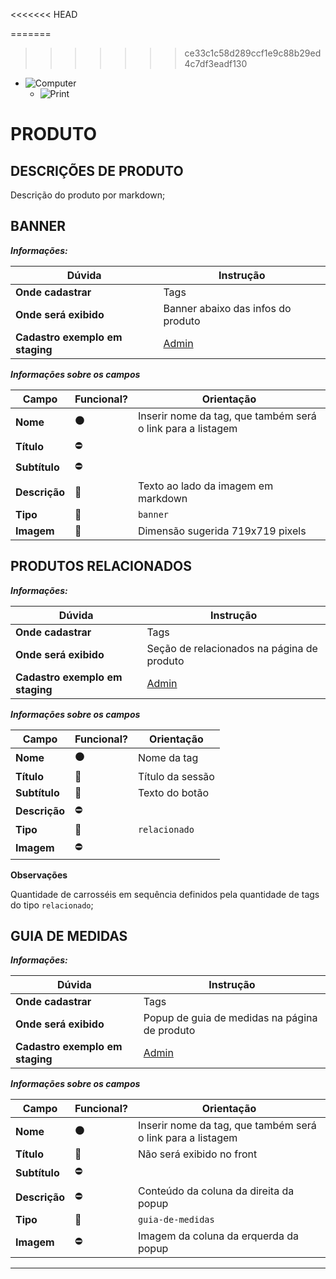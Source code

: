 






<<<<<<< HEAD

=======
>>>>>>> ce33c1c58d289ccf1e9c88b29ed4c7df3eadf130
- ![Computer](../images/prints/computer.png)
  - ![Print](../images/prints/04-produto.png)

# PRODUTO

## DESCRIÇÕES DE PRODUTO

Descrição do produto por markdown;

## BANNER

***Informações:***

| Dúvida                          | Instrução                                                                         |
| ------------------------------- | --------------------------------------------------------------------------------- |
| **Onde cadastrar**              | Tags                                                                              |
| **Onde será exibido**           | Banner abaixo das infos do produto                                                |
| **Cadastro exemplo em staging** | [Admin](https://template5.vnda.dev/admin/tags/editar?id=tag-banner)               |

***Informações sobre os campos***

| Campo         | Funcional?          | Orientação                                                  |
| ------------- | ------------------- | ----------------------------------------------------------- |
| **Nome**      | :black_circle:      | Inserir nome da tag, que também será o link para a listagem |
| **Título**    | :no_entry:          |                                                             |
| **Subtítulo** | :no_entry:          |                                                             |
| **Descrição** | :large_blue_circle: | Texto ao lado da imagem em markdown                         |
| **Tipo**      | :large_blue_circle: | `banner`                                                    |
| **Imagem**    | :large_blue_circle: | Dimensão sugerida 719x719 pixels                            |

## PRODUTOS RELACIONADOS

***Informações:***

| Dúvida                          | Instrução                                                                         |
| ------------------------------- | --------------------------------------------------------------------------------- |
| **Onde cadastrar**              | Tags                                                                              |
| **Onde será exibido**           | Seção de relacionados na página de produto                                        |
| **Cadastro exemplo em staging** | [Admin](https://template7.vnda.dev/admin/tags/editar?id=exemplo-relacionados)              |

***Informações sobre os campos***

| Campo         | Funcional?          | Orientação                                |
| ------------- | ------------------- | ----------------------------------------- |
| **Nome**      | :black_circle:      | Nome da tag                               |
| **Título**    | :large_blue_circle: | Título da sessão                          |
| **Subtítulo** | :large_blue_circle: | Texto do botão                            |
| **Descrição** | :no_entry:          |                                           |
| **Tipo**      | :large_blue_circle: | `relacionado`                             |
| **Imagem**    | :no_entry:          |                                           |

**Observações**

Quantidade de carrosséis em sequência definidos pela quantidade de tags do tipo `relacionado`;

## GUIA DE MEDIDAS

***Informações:***

| Dúvida                          | Instrução                                                                         |
| ------------------------------- | --------------------------------------------------------------------------------- |
| **Onde cadastrar**              | Tags                                                                              |
| **Onde será exibido**           | Popup de guia de medidas na página de produto                                     |
| **Cadastro exemplo em staging** | [Admin](https://template5.vnda.dev/admin/tags/editar?id=guia-de-medidas-teste)    |

***Informações sobre os campos***

| Campo         | Funcional?          | Orientação                                                  |
| ------------- | ------------------- | ----------------------------------------------------------- |
| **Nome**      | :black_circle:      | Inserir nome da tag, que também será o link para a listagem |
| **Título**    | :large_blue_circle: | Não será exibido no front                                   |
| **Subtítulo** | :no_entry:          |                                                             |
| **Descrição** | :no_entry:          | Conteúdo da coluna da direita da popup                      |
| **Tipo**      | :large_blue_circle: | `guia-de-medidas`                                           |
| **Imagem**    | :no_entry:          | Imagem da coluna da erquerda da popup                       |

***
